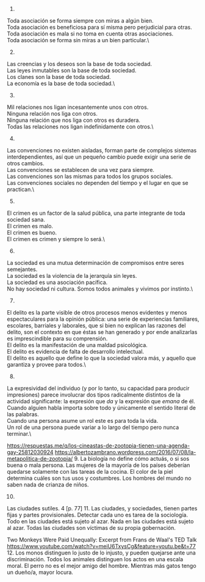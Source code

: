 1. 
Toda asociación se forma siempre con miras a algún bien.\
Toda asociación es beneficiosa para sí misma pero perjudicial para otras.\
Toda asociación es mala si no toma en cuenta otras asociaciones.\
Toda asociación se forma sin miras a un bien particular.\

2. 
Las creencias y los deseos son la base de toda sociedad.\
Las leyes inmutables son la base de toda sociedad.\
Los clanes son la base de toda sociedad.\
La economía es la base de toda sociedad.\

3. 
Mil relaciones nos ligan incesantemente unos con otros.\
Ninguna relación nos liga con otros.\
Ninguna relación que nos liga con otros es duradera.\
Todas las relaciones nos ligan indefinidamente con otros.\

4. 
Las convenciones no existen aisladas, forman parte de complejos sistemas interdependientes, así que un pequeño cambio puede exigir una serie de otros cambios.\
Las convenciones se establecen de una vez para siempre.\
Las convenciones son las mismas para todos los grupos sociales.\
Las convenciones sociales no dependen del tiempo y el lugar en que se practican.\

5. 
El crimen es un factor de la salud pública, una parte integrante de toda sociedad sana. \
El crimen es malo.\
El crimen es bueno.\
El crimen es crimen y siempre lo será.\

6. 
La sociedad es una mutua determinación de compromisos entre seres semejantes.\
La sociedad es la violencia de la jerarquía sin leyes.\
La sociedad es una asociación pacífica.\
No hay sociedad ni cultura. Somos todos animales y vivimos por instinto.\

7. 
El delito es la parte visible de otros procesos menos evidentes y menos espectaculares para la opinión pública: una serie de experiencias familiares, escolares, barriales y laborales, que si bien no explican las razones del delito, son el contexto en que éstas se han generado y por ende analizarlas es imprescindible para su comprensión. \
El delito es la manifestación de una maldad psicológica.\
El delito es evidencia de falta de desarrollo intelectual.\
El delito es aquello que define lo que la sociedad valora más, y aquello que garantiza y provee para todos.\

8. 
La expresividad del individuo (y por lo tanto, su capacidad para producir impresiones) parece involucrar dos tipos radicalmente distintos de la actividad significante: la expresión que *da* y la expresión que *emana* de él.\
Cuando alguien habla importa sobre todo y únicamente el sentido literal de las palabras.\
Cuando una persona asume un rol este es para toda la vida.\
Un rol de una persona puede variar a lo largo del tiempo pero nunca terminar.\

https://respuestas.me/q/los-cineastas-de-zootopia-tienen-una-agenda-gay-25812030924
https://albertozambrano.wordpress.com/2016/07/08/la-metapolitica-de-zootopia/
9. 
La biología no define cómo actuás, o si sos buena o mala persona.
Las mujeres de la mayoría de los países deberían quedarse solamente con las tareas de la cocina.
El color de la piel determina cuáles son tus usos y costumbres. 
Los hombres del mundo no saben nada de crianza de niños.

10.



Las ciudades sutiles. 4 [p. 77]
11.
Las ciudades, y sociedades, tienen partes fijas y partes provisionales. Detectar cada uno es tarea de la sociología.
Todo en las ciudades está sujeto al azar.
Nada en las ciudades está sujeto al azar.
Todas las ciudades son víctimas de su propia gobernación.

Two Monkeys Were Paid Unequally: Excerpt from Frans de Waal's TED Talk
https://www.youtube.com/watch?v=meiU6TxysCg&feature=youtu.be&t=77
12.
Los monos distinguen lo justo de lo injusto, y pueden quejarse ante una discriminación.
Todos los animales distinguen los actos en una escala moral. 
El perro no es el mejor amigo del hombre.
Mientras más gatos tengo un dueño/a, mayor locura. 
